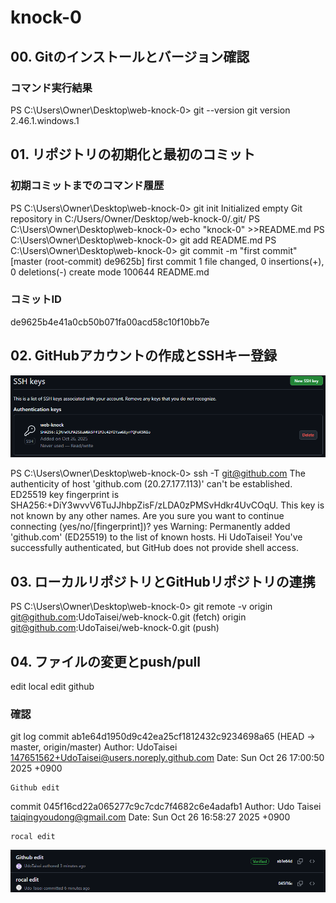 ﻿# knock-0

## 00. Gitのインストールとバージョン確認
### コマンド実行結果
PS C:\Users\Owner\Desktop\web-knock-0> git --version
git version 2.46.1.windows.1

## 01. リポジトリの初期化と最初のコミット
### 初期コミットまでのコマンド履歴
PS C:\Users\Owner\Desktop\web-knock-0> git init
Initialized empty Git repository in C:/Users/Owner/Desktop/web-knock-0/.git/
PS C:\Users\Owner\Desktop\web-knock-0> echo "knock-0" >>README.md
PS C:\Users\Owner\Desktop\web-knock-0> git add README.md
PS C:\Users\Owner\Desktop\web-knock-0> git commit -m "first commit"
[master (root-commit) de9625b] first commit
 1 file changed, 0 insertions(+), 0 deletions(-)
 create mode 100644 README.md
### コミットID
de9625b4e41a0cb50b071fa00acd58c10f10bb7e
 
## 02. GitHubアカウントの作成とSSHキー登録
![SSHkey](images/SSHkey.png)

PS C:\Users\Owner\Desktop\web-knock-0> ssh -T git@github.com
The authenticity of host 'github.com (20.27.177.113)' can't be established.
ED25519 key fingerprint is SHA256:+DiY3wvvV6TuJJhbpZisF/zLDA0zPMSvHdkr4UvCOqU.
This key is not known by any other names.
Are you sure you want to continue connecting (yes/no/[fingerprint])? yes
Warning: Permanently added 'github.com' (ED25519) to the list of known hosts.
Hi UdoTaisei! You've successfully authenticated, but GitHub does not provide shell access.


## 03. ローカルリポジトリとGitHubリポジトリの連携
PS C:\Users\Owner\Desktop\web-knock-0> git remote -v
origin  git@github.com:UdoTaisei/web-knock-0.git (fetch)
origin  git@github.com:UdoTaisei/web-knock-0.git (push)

## 04. ファイルの変更とpush/pull
edit local
edit github

### 確認
 git log
commit ab1e64d1950d9c42ea25cf1812432c9234698a65 (HEAD -> master, origin/master)
Author: UdoTaisei <147651562+UdoTaisei@users.noreply.github.com>
Date:   Sun Oct 26 17:00:50 2025 +0900

    Github edit

commit 045f16cd22a065277c9c7cdc7f4682c6e4adafb1
Author: Udo Taisei <taiqingyoudong@gmail.com>
Date:   Sun Oct 26 16:58:27 2025 +0900

    rocal edit

![SSHkey](images/hub04.png)